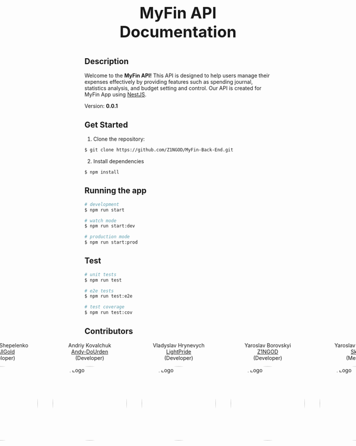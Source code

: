 <p align="center" style="font-size:3em"><b>MyFin API Documentation</b></p>
    
## Description

Welcome to the __MyFin API!__ This API is designed to help users manage their expenses effectively by providing features such as spending journal, statistics analysis, and budget setting and control. Our API is created for MyFin App using [NestJS](https://github.com/nestjs/nest).

Version: __0.0.1__

## Get Started

 1. Clone the repository:

```bash
$ git clone https://github.com/Z1NGOD/MyFin-Back-End.git
```

 2. Install dependencies 

 ```bash
 $ npm install
 ```


## Running the app

```bash
# development
$ npm run start

# watch mode
$ npm run start:dev

# production mode
$ npm run start:prod
```

## Test

```bash
# unit tests
$ npm run test

# e2e tests
$ npm run test:e2e

# test coverage
$ npm run test:cov
```

## Contributors

<ul style="display:flex;justify-content:center;gap:20px;list-style:none">

<li style="display:flex;flex-direction:column;align-items:center">Alexander Shepelenko <a href="https://github.com/AlexAllGold" target="blank">AlexAllGold</a> (Developer)

<a href="https://github.com/AlexAllGold" target="blank"><img src="https://avatars.githubusercontent.com/u/99736869?v=4" width="200" alt="Nest Logo" style="border-radius: 100%"/></a></li>


<li style="display:flex;flex-direction:column;align-items:center">Andriy Kovalchuk <a href="https://github.com/Andy-DoUrden" target="blank">Andy-DoUrden</a> (Developer)

<a href="https://github.com/Andy-DoUrden" target="blank"><img src="https://avatars.githubusercontent.com/u/111894438?v=4" width="200" alt="Nest Logo" style="border-radius: 100%"/></a></li>


 <li style="display:flex;flex-direction:column;align-items:center">Vladyslav Hrynevych <a href="https://github.com/LightPride" target="blank">LightPride</a> (Developer)

<a href="https://github.com/LightPride" target="blank"><img src="https://avatars.githubusercontent.com/u/32414745?v=4" width="200" alt="Nest Logo" style="border-radius: 100%"/></a></li>


<li style="display:flex;flex-direction:column;align-items:center">Yaroslav Borovskyi <a href="https://github.com/Z1NGOD" target="blank">Z1NGOD</a> (Developer)

<a href="https://github.com/Z1NGOD" target="blank"><img src="https://avatars.githubusercontent.com/u/47328250?v=4" width="200" alt="Nest Logo" style="border-radius: 100%"/></a></li>


<li style="display:flex;flex-direction:column;align-items:center">Yaroslav Malykhin <a href="https://github.com/Sk3ll" target="blank">Sk3ll</a> (Mentor)

<a href="https://github.com/Sk3ll" target="blank"><img src="https://avatars.githubusercontent.com/u/40117827?v=4" width="200" alt="Nest Logo" style="border-radius: 100%"/></a></li>

</ul>

